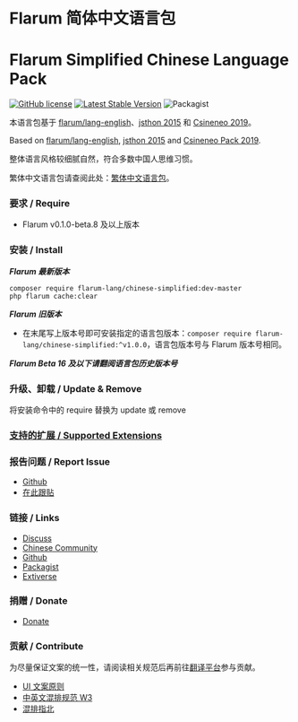# Flarum 简体中文语言包
# Flarum Simplified Chinese Language Pack
 [![GitHub license](https://img.shields.io/github/license/flarum-lang/chinese-simplified?color=%230172b2)](https://github.com/flarum-lang/chinese-simplified/blob/master/LICENSE) [![Latest Stable Version](https://img.shields.io/packagist/v/flarum-lang/chinese-simplified.svg)](https://packagist.org/packages/flarum-lang/chinese-simplified) ![Packagist](https://img.shields.io/packagist/dt/flarum-lang/chinese-simplified)

本语言包基于 [flarum/lang-english](https://github.com/flarum/lang-english)、[jsthon 2015](https://discuss.flarum.org/d/612) 和 [Csineneo 2019](https://github.com/Csineneo/lang-simplified-chinese)。

Based on [flarum/lang-english](https://github.com/flarum/lang-english), [jsthon 2015](https://discuss.flarum.org/d/612) and [Csineneo Pack 2019](https://github.com/Csineneo/lang-simplified-chinese).

整体语言风格较细腻自然，符合多数中国人思维习惯。

繁体中文语言包请查阅此处：[繁体中文语言包](https://discuss.flarum.org/d/17954)。

### 要求 / Require
  - Flarum v0.1.0-beta.8 及以上版本

### 安装 / Install
**_Flarum 最新版本_**
```
composer require flarum-lang/chinese-simplified:dev-master
php flarum cache:clear
```

_**Flarum 旧版本**_

- 在末尾写上版本号即可安装指定的语言包版本：`composer require flarum-lang/chinese-simplified:^v1.0.0`，语言包版本号与 Flarum 版本号相同。

**_Flarum Beta 16 及以下请翻阅语言包历史版本号_**

### 升级、卸载 / Update & Remove
将安装命令中的 require 替换为 update 或 remove

### [支持的扩展 / Supported Extensions](https://rob006-software.github.io/flarum-translations/status/zh_Hans.html)

### 报告问题 / Report Issue
  - [Github](https://github.com/flarum-lang/chinese-simplified/issues)
  - [在此跟贴](https://discuss.flarum.org.cn/d/1211)

### 链接 / Links
  - [Discuss](https://discuss.flarum.org/d/22690)
  - [Chinese Community](https://discuss.flarum.org.cn/d/1211)
  - [Github](https://github.com/flarum-lang/chinese-simplified)
  - [Packagist](https://packagist.org/packages/flarum-lang/chinese-simplified)
  - [Extiverse](https://extiverse.com/extension/flarum-lang/chinese-simplified)

### 捐赠 / Donate
  - [Donate](https://pay.csur.fun)

### 贡献 / Contribute
为尽量保证文案的统一性，请阅读相关规范后再前往[翻译平台](https://weblate.rob006.net/languages/zh_Hans/flarum/?limit=500)参与贡献。
- [UI 文案原则](https://www.uisdc.com/ui-copy-design-method#)
- [中英文混排规范 W3](https://www.w3.org/TR/clreq/#chinese_and_western_mixed_text_composition)
- [混排指北](https://github.com/sparanoid/chinese-copywriting-guidelines/blob/master/README.zh-CN.md)
